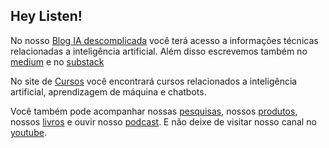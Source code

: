 ## Hey Listen!

No nosso [Blog IA descomplicada](https://giseldo.hashnode.dev/) você terá acesso a informações técnicas relacionadas a inteligência artificial. Além disso escrevemos também no [medium](https://medium.com/@giseldoneo) e no [substack](https://giseldo.substack.com/)

No site de [Cursos](http://giseldo.github.io/cursos) você encontrará cursos relacionados a inteligência artificial, aprendizagem de máquina e chatbots.

Você também pode acompanhar nossas [pesquisas](page/pesquisas/), nossos [produtos](page/produtos/), nossos [livros](page/livros/) e ouvir nosso [podcast](page/podcast/). E não deixe de visitar nosso canal no [youtube](youtube.com/giseldoneo).
